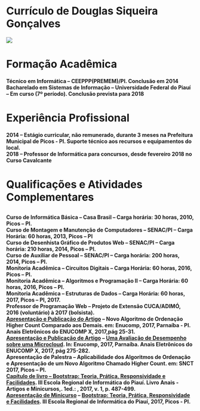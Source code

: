 # Currículo de Douglas Siqueira Gonçalves
<img class="img-responsive" src="https://instagram.fpcs1-1.fna.fbcdn.net/vp/15287468df98fbfe5d1888c1368d76da/5BC7EBC6/t51.2885-19/32741413_650393918646573_8095174958163951616_n.jpg"> 

<H1>Formação Acadêmica</H1>
<h4>
Técnico em Informática – CEEPPP(PREMEM)/PI. Conclusão em 2014<br>
Bacharelado em Sistemas de Informação – Universidade Federal do Piauí – Em curso (7º período). Conclusão prevista para 2018</h4>

<h1>Experiência Profissional</h1>

<h4>2014 – Estágio curricular, não remunerado, durante 3 meses na Prefeitura Municipal de Picos - PI. Suporte técnico aos recursos e equipamentos do local.<br>
2018 – Professor de Informática para concursos, desde fevereiro 2018 no Curso Cavalcante
</h4>

<h1>

Qualificações e Atividades Complementares 
</h1>
<h4>Curso de Informática Básica – Casa Brasil – Carga horária: 30 horas, 2010, Picos – PI.<br>
Curso de Montagem e Manutenção de Computadores – SENAC/PI – Carga Horária: 60 horas, 2013, Picos – PI<br>
Curso de Desenhista Gráfico de Produtos Web – SENAC/PI – Carga horária: 210 horas, 2014, Picos – PI.<br>
Curso de Auxiliar de Pessoal – SENAC/PI – Carga horária: 200 horas, 2014, Picos – PI.<br>
Monitoria Acadêmica – Circuitos Digitais – Carga Horária: 60 horas, 2016, Picos – PI.<br>
Monitoria Acadêmica – Algoritmos e Programação II – Carga Horária: 60 horas, 2016, Picos – PI.<br>
Monitoria Acadêmica – Estruturas de Dados – Carga Horária: 60 horas, 2017, Picos – PI, 2017.<br>
Professor de Programação Web – Projeto de Extensão CUCA/ADIMÓ, 2016 (voluntário) à 2017 (bolsista).<br>
<a href="https://www.enucomp.com.br/2017/enucomp_2017_autores_artigos.pdf">Apresentação e Publicação do Artigo</a> – Novo Algoritmo de Ordenação Higher Count Comparado aos Demais. em: Enucomp, 2017, Parnaíba - PI. Anais Eletrônicos do ENUCOMP X, 2017,pág 25-31.<br>
<a href="https://www.enucomp.com.br/2017/enucomp_2017_autores_artigos.pdf">Apresentação e Publicação de Artigo</a> – <a href="http://www.enucomp.com.br/2017/enucomp_anaisX_2017.pdf">Uma Avaliação de Desempenho sobre uma Microcloud</a>. In: Enucomp, 2017, Parnaíba. Anais Eletrônicos do ENUCOMP X, 2017, pág 275-282.<br>
Apresentação de Palestra – Aplicabilidade dos Algoritmos de Ordenação e Apresentação de um Novo Algoritmo Chamado Higher Count. em: SNCT 2017, Picos – PI.<br>
<a href="http://www.eripi.com.br/2017/images/anais/minicursos/12.pdf">Capítulo de livro – Bootstrap: Teoria, Prática, Responsividade e Facilidades</a>. III Escola Regional de Informática do Piauí. Livro Anais - Artigos e Minicursos,. 1ed.: , 2017, v. 1, p. 487-499.<br>
<a href="http://www.eripi.com.br/2017/images/certificados/eripi-certificados-minicurso.pdf">Apresentação de Minicurso</a> – <a href="http://www.eripi.com.br/2017/programacao/minicursos">Bootstrap: Teoria, Prática, Responsividade e Facilidades</a>. III Escola Regional de Informática do Piauí, 2017, Picos - PI.<br>
</h4>
